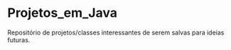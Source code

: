 # Projetos_em_Java

Repositório de projetos/classes interessantes de serem salvas para ideias futuras.
